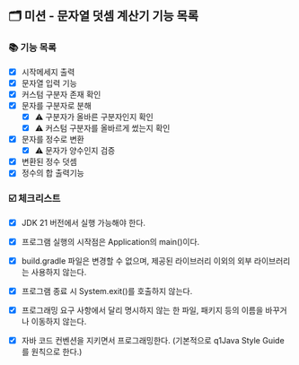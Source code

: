 ## 🗂 미션 - 문자열 덧셈 계산기 기능 목록

### 📚 기능 목록

- [x] 시작메세지 출력
- [x] 문자열 입력 기능
- [x] 커스텀 구분자 존재 확인
- [x] 문자를 구분자로 분해
    - [x] ⚠️ 구분자가 올바른 구분자인지 확인
    - [x] ⚠️ 커스텀 구분자를 올바르게 썼는지 확인
- [x] 문자를 정수로 변환
    - [x] ⚠️ 문자가 양수인지 검증
- [x] 변환된 정수 덧셈
- [x] 정수의 합 출력기능

### ☑️ 체크리스트

- [x] JDK 21 버전에서 실행 가능해야 한다.

- [x] 프로그램 실행의 시작점은 Application의 main()이다.

- [x] build.gradle 파일은 변경할 수 없으며, 제공된 라이브러리 이외의 외부 라이브러리는 사용하지 않는다.

- [x] 프로그램 종료 시 System.exit()를 호출하지 않는다.

- [x] 프로그래밍 요구 사항에서 달리 명시하지 않는 한 파일, 패키지 등의 이름을 바꾸거나 이동하지 않는다.

- [x] 자바 코드 컨벤션을 지키면서 프로그래밍한다. (기본적으로 q1Java Style Guide를 원칙으로 한다.)